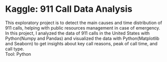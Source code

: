 # Kaggle: 911 Call Data Analysis
This exploratory project is to detect the main causes and time distribution of 911 calls, helping with public resources management in case of emergency.  <br>
In this project, I analyzed the data of 911 calls in the United States with Python(Numpy and Pandas) and visualized the data with Python(Matplotlib and Seaborn) to get insights about key call reasons, peak of call time, and call type. <br>
Tool: Python  <br>



